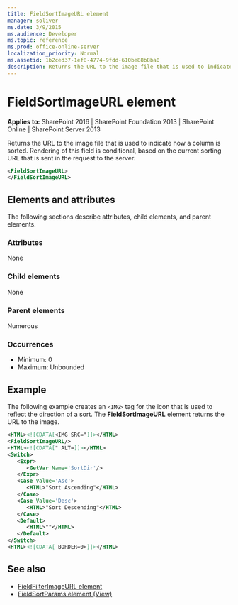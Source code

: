 ```yaml
---
title: FieldSortImageURL element
manager: soliver
ms.date: 3/9/2015
ms.audience: Developer
ms.topic: reference
ms.prod: office-online-server
localization_priority: Normal
ms.assetid: 1b2ced37-1ef8-4774-9fdd-610be88b8ba0
description: Returns the URL to the image file that is used to indicate how a column is sorted. 
---
```


# FieldSortImageURL element

**Applies to:** SharePoint 2016 | SharePoint Foundation 2013 | SharePoint Online | SharePoint Server 2013
  
Returns the URL to the image file that is used to indicate how a column is sorted. Rendering of this field is conditional, based on the current sorting URL that is sent in the request to the server.
  
```XML
<FieldSortImageURL>
</FieldSortImageURL>
```

## Elements and attributes

The following sections describe attributes, child elements, and parent elements.

### Attributes

None
   
### Child elements

None
   
### Parent elements

Numerous 
   
### Occurrences

- Minimum: 0 
- Maximum: Unbounded  
   
## Example

The following example creates an `<IMG>` tag for the icon that is used to reflect the direction of a sort. The **FieldSortImageURL** element returns the URL to the image. 
  
```XML
<HTML><![CDATA[<IMG SRC="]]></HTML>
<FieldSortImageURL/>
<HTML><![CDATA[" ALT=]]></HTML>
<Switch>
   <Expr>
      <GetVar Name='SortDir'/>
   </Expr>
   <Case Value='Asc'>
      <HTML>"Sort Ascending"</HTML>
   </Case>
   <Case Value='Desc'>
      <HTML>"Sort Descending"</HTML>
   </Case>
   <Default>
      <HTML>""</HTML>
   </Default>
</Switch>
<HTML><![CDATA[ BORDER=0>]]></HTML>
```

## See also

- [FieldFilterImageURL element](fieldfilterimageurl-element.md)
- [FieldSortParams element (View)](fieldsortparams-element-view.md)

